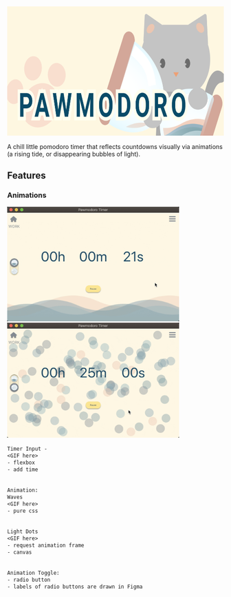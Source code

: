<!-- ![Alt text](./readme_assets/cat_banner.png?raw=true "Pawmodoro Timer") -->
<img src="./readme_assets/cat_banner.png" height='300'/>

A chill little pomodoro timer that reflects countdowns visually via animations (a rising tide, or disappearing bubbles of light). 

## Features
<!-- --- -->

### Animations

<img src="./readme_assets/wave_animation.gif" width='400'/> <img src="./readme_assets/ball_animation.gif" width='400'/>




    Timer Input - 
    <GIF here>
    - flexbox
    - add time


    Animation:
    Waves
    <GIF here>
    - pure css


    Light Dots 
    <GIF here>
    - request animation frame
    - canvas

    
    Animation Toggle:
    - radio button
    - labels of radio buttons are drawn in Figma

    









